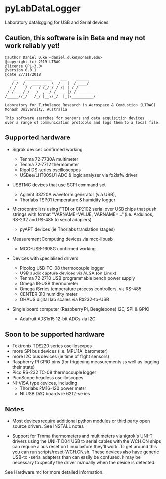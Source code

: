 # pyLabDataLogger
Laboratory datalogging for USB and Serial devices

## Caution, this software is in Beta and may not work reliably yet!

    @author Daniel Duke <daniel.duke@monash.edu>
    @copyright (c) 2019 LTRAC
    @license GPL-3.0+
    @version 0.0.1
    @date 27/11/2018
        __   ____________    ___    ______    
       / /  /_  ____ __  \  /   |  / ____/    
      / /    / /   / /_/ / / /| | / /         
     / /___ / /   / _, _/ / ___ |/ /_________ 
    /_____//_/   /_/ |__\/_/  |_|\__________/ 

    Laboratory for Turbulence Research in Aerospace & Combustion (LTRAC)
    Monash University, Australia

    This software searches for sensors and data acquisition devices
    over a range of communication protocols and logs them to a local file.

## Supported hardware

- Sigrok devices
     confirmed working:
    - Tenma 72-7730A multimeter
    - Tenma 72-7712 thermometer
    - Rigol DS-series oscilloscopes
    - USBee/LHT00SU1 ADC & logic analyser via fx2lafw driver

- USBTMC devices that use SCPI command set
    - Agilent 33220A waveform generator (via USB),
    - Thorlabs TSP01 temperature & humidity logger

- Microcontrollers using FTDI or CP2102 serial over USB chips
       that push strings with format "VARNAME=VALUE, VARNAME=..."
       (i.e. Arduinos, RS-232 and RS-485 to serial adapters)
    - pyAPT devices (ie Thorlabs translation stages)

- Measurement Computing devices via mcc-libusb
    - MCC-USB-1608G confirmed working

- Devices with specialised drivers
    - Picolog USB-TC-08 thermocouple logger
    - USB audio capture devices via ALSA (on Linux)
    - Tenma 72-2710 USB programmable bench power supply
    - Omega IR-USB thermometer 
    - Omega iSeries temperature process controllers, via RS-485
    - CENTER 310 humidity meter
    - OHAUS digital lab scales via RS232-to-USB

- Single board computer (Raspberry Pi, Beaglebone) I2C, SPI & GPIO
    - Adafruit ADS1x15 12-bit ADCs via I2C


## Soon to be supported hardware
- Tektronix TDS220 series oscilloscopes
- more SPI bus devices (i.e. MPL11A1 barometer)
- more I2C bus devices (ie time of flight sensors)
- Raspberry PI GPIO pins (for triggering measurements as well as logging their state)
- Pico RS-232 TC-08 thermocouple logger
- PicoScope headless oscilloscopes
- NI-VISA type devices, including
    - Thorlabs PM16-120 power meter
    - NI USB DAQ boards ie 6212-series

## Notes
- Most devices require additional python modules or third party open source
  drivers. See INSTALL notes.

- Support for Tenma thermometers and multimeters via sigrok's UNI-T drivers
  using the UNI-T D04 USB to serial cables with the WCH.CN ships can require
  a bus reset on Linux before they'll work. To get around this
  you can run scripts/reset-WCH.CN.sh. These devices also have generic USB-to
  -serial adapters than can easily be confused. It may be necessary to specify
  the driver manually when the device is detected.

See Hardware.md for more detailed information.
